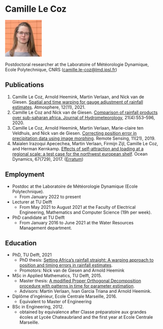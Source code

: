 Camille Le Coz
=============================
<img src="./photo.jpg" alt="photo" style="height:120px;"/>

Postdoctoral researcher at the Laboratoire of Météorologie Dynamique, Ecole Polytechnique, CNRS
(camille.le-coz@lmd.ipsl.fr)


Publications
------------
1. Camille Le Coz, Arnold Heemink, Martin Verlaan, and Nick van de Giesen. [Spatial and time warping for gauge adjustment of rainfall estimates](https://www.mdpi.com/2073-4433/12/11/1510). Atmosphere, 12(11), 2021.
2. Camille Le Coz and Nick van de Giesen. [Comparison of rainfall products over sub-saharan africa. Journal of Hydrometeorology](https://journals.ametsoc.org/view/journals/hydr/21/4/jhm-d-18-0256.1.xml), 21(4):553–596, 2020.
3. Camille Le Coz, Arnold Heemink, Martin Verlaan, Marie-claire ten Veldhuis, and Nick van de Giesen. [Correcting position error in precipitation data using image morphing](https://www.mdpi.com/2072-4292/11/21/2557). Remote Sensing, 11(21), 2019.
4. Maialen Irazoqui Apecechea, Martin Verlaan, Firmijn Zijl, Camille Le Coz, and Herman Kernkamp. [Effects of self-attraction and loading at a regional scale: a test case for the northwest european shelf](https://link.springer.com/article/10.1007/s10236-017-1053-4). Ocean Dynamics, 67(729), 2017. ([Erratum](https://link.springer.com/article/10.1007/s10236-017-1102-z))


Employment
----------

* Postdoc at the Laboratoire de Météorologie Dynamique (Ecole Polytechnique).
  * From January 2022 to present
* Lecturer at TU Delft
  * From May 2021 to August 2021 at the Faculty of Electrical Engineering, Mathematics and Computer Science (19h per week).
* PhD candidate at TU Delft
  * From January 2016 to June 2021 at the Water Resources Management department.
  


Education
---------
* PhD, TU Delft, 2021
  * PhD thesis: [Setting Africa’s rainfall straight: A warping approach to position and timing errors in rainfall estimates](https://doi.org/10.4233/uuid:811faec9-9688-4f60-829e-3b073fc6fe59).
  * Promotors: Nick van de Giesen and Arnold Heemink
* MSc in Applied Mathematics, TU Delft, 2015.
  * Master thesis: [A modified Proper Orthogonal Decomposition procedure with patterns in time for parameter estimation](http://resolver.tudelft.nl/uuid:0d54e5e6-133b-4c7b-a2b7-6be6e9640ed0).
  * Advisors: Martin Verlaan, Ivan Garcia Triana and Arnold Heemink.
* Diplôme d’ingénieur, Ecole Centrale Marseille, 2016.
  * Equivalent to Master of Engineering
* BSc in Engineering, 2012.
  * obtained by equivalence after Classe préparatoire aux grandes écoles at Lycée Chateaubriand and the first year at Ecole Centrale Marseille.

  
